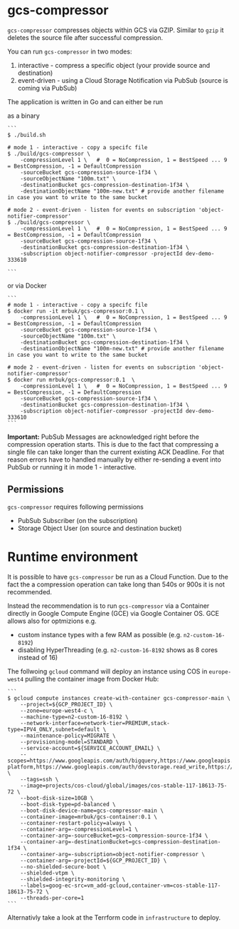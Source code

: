 # gcs-compressor

`gcs-compressor` compresses objects within GCS via GZIP. Similar to `gzip` it deletes the source file after successful compression.

You can run `gcs-compressor` in two modes:

1. interactive  - compress a specific object (your provide source and destination)
2. event-driven - using a Cloud Storage Notification via PubSub (source is coming via PubSub)

The application is written in Go and can either be run 

as a binary

    ```
    $ ./build.sh

    # mode 1 - interactive - copy a specifc file
    $ ./build/gcs-compressor \ 
        -compressionLevel 1 \   #  0 = NoCompression, 1 = BestSpeed ... 9 = BestCompression, -1 = DefaultCompression
        -sourceBucket gcs-compression-source-1f34 \
        -sourceObjectName "100m.txt" \
        -destinationBucket gcs-compression-destination-1f34 \
        -destinationObjectName "100m-new.txt" # provide another filename in case you want to write to the same bucket

    # mode 2 - event-driven - listen for events on subscription 'object-notifier-compressor'
    $ ./build/gcs-compressor \ 
        -compressionLevel 1 \   #  0 = NoCompression, 1 = BestSpeed ... 9 = BestCompression, -1 = DefaultCompression
        -sourceBucket gcs-compression-source-1f34 \
        -destinationBucket gcs-compression-destination-1f34 \
        -subscription object-notifier-compressor -projectId dev-demo-333610 

    ```

or via Docker

    ```
    # mode 1 - interactive - copy a specifc file
    $ docker run -it mrbuk/gcs-compressor:0.1 \ 
        -compressionLevel 1 \   #  0 = NoCompression, 1 = BestSpeed ... 9 = BestCompression, -1 = DefaultCompression
        -sourceBucket gcs-compression-source-1f34 \
        -sourceObjectName "100m.txt" \
        -destinationBucket gcs-compression-destination-1f34 \
        -destinationObjectName "100m-new.txt" # provide another filename in case you want to write to the same bucket

    # mode 2 - event-driven - listen for events on subscription 'object-notifier-compressor'
    $ docker run mrbuk/gcs-compressor:0.1  \ 
        -compressionLevel 1 \   #  0 = NoCompression, 1 = BestSpeed ... 9 = BestCompression, -1 = DefaultCompression
        -sourceBucket gcs-compression-source-1f34 \
        -destinationBucket gcs-compression-destination-1f34 \
        -subscription object-notifier-compressor -projectId dev-demo-333610 
    ```

**Important:** PubSub Messages are acknowledged right before the compression operation starts. 
This is due to the fact that compressing a single file can take longer than the current existing ACK Deadline. 
For that reason errors have to handled manually by either re-sending a event into PubSub or running it in mode 1 - interactive.

## Permissions

`gcs-compressor` requires following permissions
  - PubSub Subscriber (on the subscription)
  - Storage Object User (on source and destination bucket)

# Runtime environment

It is possible to have `gcs-compressor` be run as a Cloud Function. Due to the fact the a compression operation can take long than 540s or 900s it is not recommended.

Instead the recommendation is to run `gcs-compressor` via a Container directly in Google Compute Engine (GCE) via Google Container OS. GCE allows also for optmizions e.g.

- custom instance types with a few RAM as possible (e.g. `n2-custom-16-8192`)
- disabling HyperThreading (e.g. `n2-custom-16-8192` shows as 8 cores instead of 16)

The follwoing `gcloud` command will deploy an instance using COS in `europe-west4` pulling the container image from Docker Hub:

    ```
    $ gcloud compute instances create-with-container gcs-compressor-main \
        --project=${GCP_PROJECT_ID} \
        --zone=europe-west4-c \
        --machine-type=n2-custom-16-8192 \
        --network-interface=network-tier=PREMIUM,stack-type=IPV4_ONLY,subnet=default \
        --maintenance-policy=MIGRATE \
        --provisioning-model=STANDARD \
        --service-account=${SERVICE_ACCOUNT_EMAIL} \
        --scopes=https://www.googleapis.com/auth/bigquery,https://www.googleapis.com/auth/cloud-platform,https://www.googleapis.com/auth/devstorage.read_write,https://www.googleapis.com/auth/logging.write,https://www.googleapis.com/auth/monitoring.write,https://www.googleapis.com/auth/pubsub,https://www.googleapis.com/auth/service.management.readonly,https://www.googleapis.com/auth/servicecontrol,https://www.googleapis.com/auth/trace.append \
        --tags=ssh \
        --image=projects/cos-cloud/global/images/cos-stable-117-18613-75-72 \
        --boot-disk-size=10GB \
        --boot-disk-type=pd-balanced \
        --boot-disk-device-name=gcs-compressor-main \
        --container-image=mrbuk/gcs-container:0.1 \
        --container-restart-policy=always \
        --container-arg=-compressionLevel=1 \
        --container-arg=-sourceBucket=gcs-compression-source-1f34 \
        --container-arg=-destinationBucket=gcs-compression-destination-1f34 \
        --container-arg=-subscription=object-notifier-compressor \
        --container-arg=-projectId=${GCP_PROJECT_ID} \
        --no-shielded-secure-boot \
        --shielded-vtpm \
        --shielded-integrity-monitoring \
        --labels=goog-ec-src=vm_add-gcloud,container-vm=cos-stable-117-18613-75-72 \
        --threads-per-core=1
    ```

Alternativly take a look at the Terrform code in `infrastructure` to deploy.